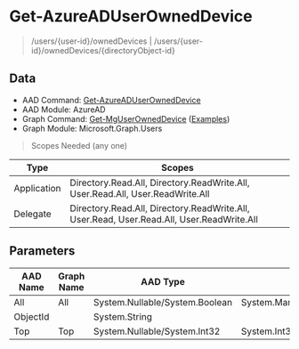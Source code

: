 # Get-AzureADUserOwnedDevice

> /users/{user-id}/ownedDevices | /users/{user-id}/ownedDevices/{directoryObject-id}

## Data

+ AAD Command: [Get-AzureADUserOwnedDevice](https://docs.microsoft.com/en-us/powershell/module/AzureAD/Get-AzureADUserOwnedDevice)
+ AAD Module: AzureAD
+ Graph Command: [Get-MgUserOwnedDevice](https://docs.microsoft.com/en-us/powershell/module/Microsoft.Graph.Users/Get-MgUserOwnedDevice) ([Examples](https://github.com/orgs/msgraph/discussions?discussions_q=Get-MgUserOwnedDevice))
+ Graph Module: Microsoft.Graph.Users

> Scopes Needed (any one)

|Type|Scopes|
|---|---|
|Application|Directory.Read.All, Directory.ReadWrite.All, User.Read.All, User.ReadWrite.All|
|Delegate|Directory.Read.All, Directory.ReadWrite.All, User.Read, User.Read.All, User.ReadWrite.All|

## Parameters

|AAD Name|Graph Name|AAD Type|Graph Type|Infos|
|---|---|---|---|---|
|All|All|System.Nullable/System.Boolean|System.Management.Automation.SwitchParameter||
|ObjectId||System.String|||
|Top|Top|System.Nullable/System.Int32|System.Int32||

